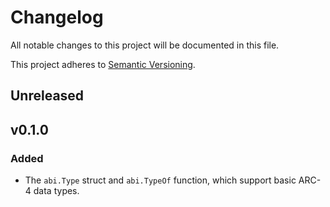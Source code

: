 # Changelog
All notable changes to this project will be documented in this file.

This project adheres to [Semantic Versioning](https://semver.org/spec/v2.0.0.html).

## Unreleased

## v0.1.0
### Added
- The `abi.Type` struct and `abi.TypeOf` function, which support basic ARC-4
  data types.
